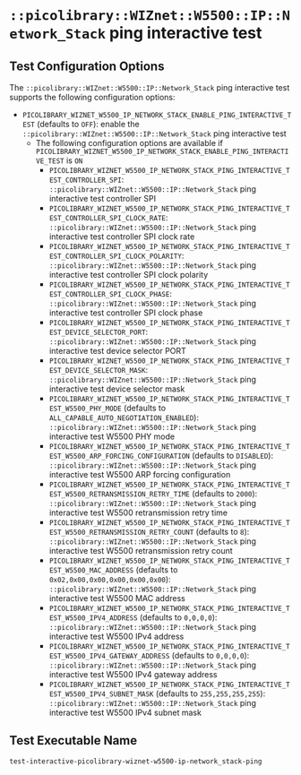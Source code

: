 # `::picolibrary::WIZnet::W5500::IP::Network_Stack` ping interactive test

## Test Configuration Options
The `::picolibrary::WIZnet::W5500::IP::Network_Stack` ping interactive test supports the
following configuration options:
- `PICOLIBRARY_WIZNET_W5500_IP_NETWORK_STACK_ENABLE_PING_INTERACTIVE_TEST` (defaults to
  `OFF`): enable the `::picolibrary::WIZnet::W5500::IP::Network_Stack` ping interactive
  test
    - The following configuration options are available if
      `PICOLIBRARY_WIZNET_W5500_IP_NETWORK_STACK_ENABLE_PING_INTERACTIVE_TEST` is `ON`
       - `PICOLIBRARY_WIZNET_W5500_IP_NETWORK_STACK_PING_INTERACTIVE_TEST_CONTROLLER_SPI`:
         `::picolibrary::WIZnet::W5500::IP::Network_Stack` ping interactive test
         controller SPI
       - `PICOLIBRARY_WIZNET_W5500_IP_NETWORK_STACK_PING_INTERACTIVE_TEST_CONTROLLER_SPI_CLOCK_RATE`:
         `::picolibrary::WIZnet::W5500::IP::Network_Stack` ping interactive test
         controller SPI clock rate
       - `PICOLIBRARY_WIZNET_W5500_IP_NETWORK_STACK_PING_INTERACTIVE_TEST_CONTROLLER_SPI_CLOCK_POLARITY`:
         `::picolibrary::WIZnet::W5500::IP::Network_Stack` ping interactive test
         controller SPI clock polarity
       - `PICOLIBRARY_WIZNET_W5500_IP_NETWORK_STACK_PING_INTERACTIVE_TEST_CONTROLLER_SPI_CLOCK_PHASE`:
         `::picolibrary::WIZnet::W5500::IP::Network_Stack` ping interactive test
         controller SPI clock phase
       - `PICOLIBRARY_WIZNET_W5500_IP_NETWORK_STACK_PING_INTERACTIVE_TEST_DEVICE_SELECTOR_PORT`:
         `::picolibrary::WIZnet::W5500::IP::Network_Stack` ping interactive test device
         selector PORT
       - `PICOLIBRARY_WIZNET_W5500_IP_NETWORK_STACK_PING_INTERACTIVE_TEST_DEVICE_SELECTOR_MASK`:
         `::picolibrary::WIZnet::W5500::IP::Network_Stack` ping interactive test device
         selector mask
       - `PICOLIBRARY_WIZNET_W5500_IP_NETWORK_STACK_PING_INTERACTIVE_TEST_W5500_PHY_MODE`
         (defaults to `ALL_CAPABLE_AUTO_NEGOTIATION_ENABLED`):
         `::picolibrary::WIZnet::W5500::IP::Network_Stack` ping interactive test W5500 PHY
         mode
       - `PICOLIBRARY_WIZNET_W5500_IP_NETWORK_STACK_PING_INTERACTIVE_TEST_W5500_ARP_FORCING_CONFIGURATION`
         (defaults to `DISABLED`): `::picolibrary::WIZnet::W5500::IP::Network_Stack` ping
         interactive test W5500 ARP forcing configuration
       - `PICOLIBRARY_WIZNET_W5500_IP_NETWORK_STACK_PING_INTERACTIVE_TEST_W5500_RETRANSMISSION_RETRY_TIME`
         (defaults to `2000`): `::picolibrary::WIZnet::W5500::IP::Network_Stack` ping
         interactive test W5500 retransmission retry time
       - `PICOLIBRARY_WIZNET_W5500_IP_NETWORK_STACK_PING_INTERACTIVE_TEST_W5500_RETRANSMISSION_RETRY_COUNT`
         (defaults to `8`): `::picolibrary::WIZnet::W5500::IP::Network_Stack` ping
         interactive test W5500 retransmission retry count
       - `PICOLIBRARY_WIZNET_W5500_IP_NETWORK_STACK_PING_INTERACTIVE_TEST_W5500_MAC_ADDRESS`
         (defaults to `0x02,0x00,0x00,0x00,0x00,0x00`):
         `::picolibrary::WIZnet::W5500::IP::Network_Stack` ping interactive test W5500 MAC
         address
       - `PICOLIBRARY_WIZNET_W5500_IP_NETWORK_STACK_PING_INTERACTIVE_TEST_W5500_IPV4_ADDRESS`
         (defaults to `0,0,0,0`): `::picolibrary::WIZnet::W5500::IP::Network_Stack` ping
         interactive test W5500 IPv4 address
       - `PICOLIBRARY_WIZNET_W5500_IP_NETWORK_STACK_PING_INTERACTIVE_TEST_W5500_IPV4_GATEWAY_ADDRESS`
         (defaults to `0,0,0,0`): `::picolibrary::WIZnet::W5500::IP::Network_Stack` ping
         interactive test W5500 IPv4 gateway address
       - `PICOLIBRARY_WIZNET_W5500_IP_NETWORK_STACK_PING_INTERACTIVE_TEST_W5500_IPV4_SUBNET_MASK`
         (defaults to `255,255,255,255`):
         `::picolibrary::WIZnet::W5500::IP::Network_Stack` ping interactive test W5500
         IPv4 subnet mask

## Test Executable Name
`test-interactive-picolibrary-wiznet-w5500-ip-network_stack-ping`
